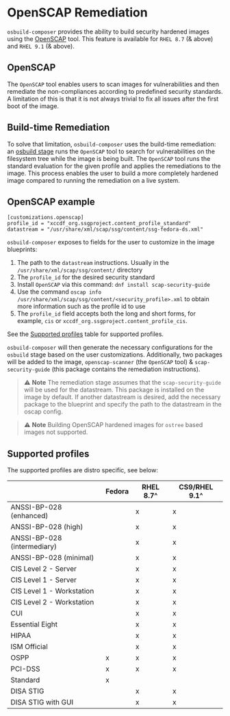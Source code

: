 # OpenSCAP Remediation

`osbuild-composer` provides the ability to build security hardened images using the [OpenSCAP] tool.
This feature is available for `RHEL 8.7` (& above) and `RHEL 9.1` (& above).

[OpenSCAP]: https://github.com/OpenSCAP/openscap/blob/maint-1.3/docs/manual/manual.adoc

## OpenSCAP

The `OpenSCAP` tool enables users to scan images for vulnerabilities and then remediate the non-compliances according to
predefined security standards. A limitation of this is that it is not always trivial to fix all issues after the first
boot of the image.

## Build-time Remediation

To solve that limitation, `osbuild-composer` uses the build-time remediation: an [osbuild stage] runs the `OpenSCAP` tool to search for vulnerabilities on the filesystem tree while the image is being built. The `OpenSCAP` tool runs
the standard evaluation for the given profile and applies the remediations to the image. This process enables the user to build a more completely
hardened image compared to running the remediation on a live system.

[osbuild stage]: https://github.com/osbuild/osbuild/blob/main/stages/org.osbuild.oscap.remediation

## OpenSCAP example
```
[customizations.openscap]
profile_id = "xccdf_org.ssgproject.content_profile_standard"
datastream = "/usr/share/xml/scap/ssg/content/ssg-fedora-ds.xml"
```

`osbuild-composer` exposes to fields for the user to customize in the image blueprints:

  1) The path to the `datastream` instructions. Usually in the `/usr/share/xml/scap/ssg/content/` directory
  2) The `profile_id` for the desired security standard
  3) Install `OpenSCAP` via this command: `dnf install scap-security-guide`
  4) Use the command `oscap info /usr/share/xml/scap/ssg/content/<security_profile>.xml` to obtain more information such as the profile id to use
  5) The `profile_id` field accepts both the long and short forms, for example, `cis` or `xccdf_org.ssgproject.content_profile_cis`.






See the [Supported profiles](./03-oscap-remediation.md#supported-profiles) table for supported profiles.

`osbuild-composer` will then generate the necessary configurations for the `osbuild` stage based on the user
customizations. Additionally, two packages will be added to the image, `openscap-scanner` (the `OpenSCAP` tool)
& `scap-security-guide` (this package contains the remediation instructions).

> :warning: **Note**
The remediation stage assumes that the
`scap-security-guide` will be used for the datastream. This package is installed on the image by default. If another datastream is desired, add the necessary package to the blueprint and specify the path to the datastream in the oscap config.

> :warning: **Note**
Building OpenSCAP hardened images for `ostree` based images not supported.

## Supported profiles

The supported profiles are distro specific, see below:

|                             | Fedora | RHEL 8.7^ | CS9/RHEL 9.1^ |
|-----------------------------|--------|-----------|---------------|
| ANSSI-BP-028 (enhanced)     |        |     x     |       x       |
| ANSSI-BP-028 (high)         |        |     x     |       x       |
| ANSSI-BP-028 (intermediary) |        |     x     |       x       |
| ANSSI-BP-028 (minimal)      |        |     x     |       x       |
| CIS Level 2 - Server        |        |     x     |       x       |
| CIS Level 1 - Server        |        |     x     |       x       |
| CIS Level 1 - Workstation   |        |     x     |       x       |
| CIS Level 2 - Workstation   |        |     x     |       x       |
| CUI                         |        |     x     |       x       |
| Essential Eight             |        |     x     |       x       |
| HIPAA                       |        |     x     |       x       |
| ISM Official                |        |     x     |       x       |
| OSPP                        |    x   |     x     |       x       |
| PCI-DSS                     |    x   |     x     |       x       |
| Standard                    |    x   |           |               |
| DISA STIG                   |        |     x     |       x       |
| DISA STIG with GUI          |        |     x     |       x       |
